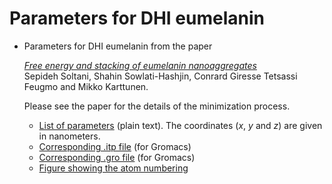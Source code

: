 # Parameters for DHI eumelanin

- Parameters for DHI eumelanin from the paper<P></p>
  [*Free energy and stacking of eumelanin nanoaggregates*](https://doi.org/10.1101/2021.08.31.458381)<br>
  Sepideh Soltani, Shahin Sowlati-Hashjin, Conrard Giresse Tetsassi Feugmo and Mikko Karttunen. <P></p>
  Please see the paper for the details of the minimization process.
  
  - [List of parameters](./dhi-eumelanin-parameters.md) (plain text). The coordinates (*x*, *y* and *z*) are given in nanometers. 
  - [Corresponding .itp file](./DHI-single.itp) (for Gromacs)
  - [Corresponding .gro file](./DHI-single.gro) (for Gromacs)
  - [Figure showing the atom numbering](DHI-single.svg)
